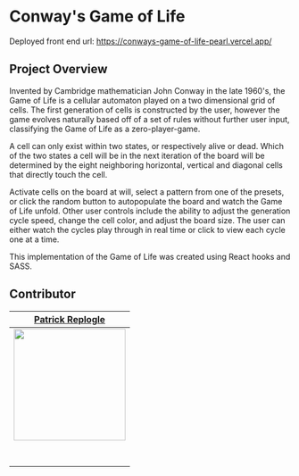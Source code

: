 # Conway's Game of Life

Deployed front end url: https://conways-game-of-life-pearl.vercel.app/

## Project Overview

Invented by Cambridge mathematician John Conway in the late 1960's, the Game of Life is a cellular automaton played on a two dimensional
grid of cells. The first generation of cells is constructed by the user, however the game evolves naturally based off of a set of rules
without further user input, classifying the Game of Life as a zero-player-game.

A cell can only exist within two states, or respectively alive or dead. Which of the two states a cell will be in the next iteration of the board will be determined by the eight neighboring horizontal, vertical and diagonal cells that directly touch the cell.

Activate cells on the board at will, select a pattern from one of the presets, or click the random button to autopopulate the board and
watch the Game of Life unfold. Other user controls include the ability to adjust the generation cycle speed, change the cell color, and adjust the board size. The user can either watch the cycles play through in real time or click to view each cycle one at a time.

This implementation of the Game of Life was created using React hooks and SASS.

## Contributor

|                                                          [Patrick Replogle](https://github.com/patrick-replogle)                                                          |
| :-----------------------------------------------------------------------------------------------------------------------------------------------------------------------: |
| [<img src="https://avatars2.githubusercontent.com/u/50844285?s=400&u=7ffa88c4c221bf888b1771fec72530ac156d90c6&v=4" width = "200" />](https://github.com/patrick-replogle) |
|                                       [<img src="https://github.com/favicon.ico" width="15"> ](https://github.com/patrick-replogle)                                       |
|                [ <img src="https://static.licdn.com/sc/h/al2o9zrvru7aqj8e1x2rzsrca" width="15"> ](https://www.linkedin.com/in/patrick-replogle-409a92193/)                |
